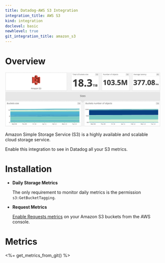 ```yaml
---
title: Datadog-AWS S3 Integration
integration_title: AWS S3
kind: integration
doclevel: basic
newhlevel: true
git_integration_title: amazon_s3
---
```


# Overview

![RDS Dashboard](/static/images/s3_db_screenshot.png)

Amazon Simple Storage Service (S3) is a highly available and scalable cloud storage service.

Enable this integration to see in Datadog all your S3 metrics.

# Installation

* **Daily Storage Metrics**

	The only requirement to monitor daily metrics is the permission `s3:GetBucketTagging`.

* **Request Metrics**

	[Enable Requests metrics][1] on your Amazon S3 buckets from the AWS console.


# Metrics

<%= get_metrics_from_git() %>

[1]: http://docs.aws.amazon.com/AmazonS3/latest/dev/cloudwatch-monitoring.html